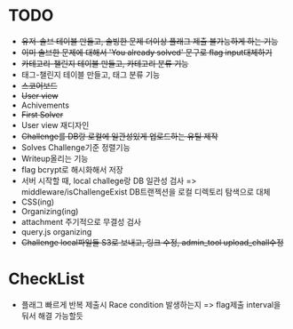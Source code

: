 # TODO

- ~~유저-솔브 테이블 만들고, 솔빙한 문제 더이상 플래그 제출 불가능하게 하는 기능~~
- ~~이미 솔브한 문제에 대해서 'You already solved' 문구로 flag input대체하기~~
- ~~카테고리-챌린지 테이블 만들고, 카테고리 분류 기능~~
- 태그-챌린지 테이블 만들고, 태그 분류 기능
- ~~스코어보드~~
- ~~User view~~
- Achivements
- ~~First Solver~~
- User view 재디자인
- ~~Challenge를 DB랑 로컬에 일관성있게 업로드하는 유틸 제작~~
- Solves Challenge기준 정렬기능
- Writeup올리는 기능
- flag bcrypt로 해시화해서 저장
- 서버 시작할 때, local challege랑 DB 일관성 검사 => middleware/isChallengeExist DB트랜젝션을 로컬 디렉토리 탐색으로 대체
- CSS(ing)
- Organizing(ing)
- attachment 주기적으로 무결성 검사
- query.js organizing
- ~~Challenge local파일들 S3로 보내고, 링크 수정, admin_tool upload_chall수정~~

#  CheckList
- 플래그 빠르게 반복 제출시 Race condition 발생하는지 => flag제출 interval을 둬서 해결 가능할듯